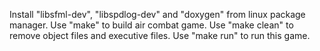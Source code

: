Install "libsfml-dev", "libspdlog-dev" and "doxygen" from linux package manager.
Use "make" to build air combat game.
Use "make clean" to remove object files and executive files.
Use "make run" to run this game.

